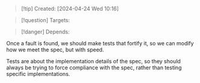 
>[!tip] Created: [2024-04-24 Wed 10:16]

>[!question] Targets: 

>[!danger] Depends: 

Once a fault is found, we should make tests that fortify it, so we can modify how we meet the spec, but with speed.

Tests are about the implementation details of the spec, so they should always be trying to force compliance with the spec, rather than testing specific implementations.